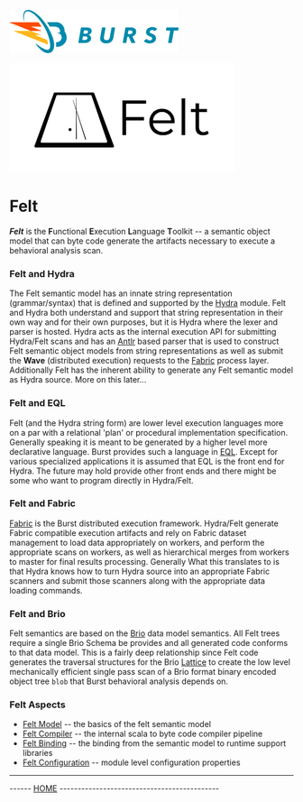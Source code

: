 ![Burst](../documentation/burst_h_small.png "")

![](./doc/felt.png "")

# Felt
___Felt___ is the **F**unctional **E**xecution **L**anguage **T**oolkit
-- a semantic object model that can byte code generate the artifacts necessary
to execute a behavioral analysis scan.

### Felt and Hydra
The Felt semantic
model has an innate string representation (grammar/syntax) that is
defined and supported by the [Hydra](../burst-ginsu/readme.md)  module.
Felt and Hydra both understand and support that string representation
in their own way and for their own purposes,
but it is Hydra where the lexer and parser is hosted.
Hydra acts as the internal execution API for submitting Hydra/Felt
scans and has an [Antlr](https://www.antlr.org/) based parser that is used to
construct Felt semantic object models from string representations
as well as submit the **Wave** (distributed execution)
requests to the [Fabric](../burst-fabric/readme.md)
process layer. Additionally Felt has the inherent ability to generate
any Felt semantic model as Hydra source. More on this later...

### Felt and EQL
Felt (and the Hydra string form) are lower level execution
languages more on a par with
a relational 'plan' or procedural implementation specification. Generally
speaking it is meant to be generated by a higher level more declarative
language. Burst provides such a language in [EQL](../burst-eql/readme.md).
Except for various specialized applications it is assumed that EQL is the
front end for Hydra. The future may hold provide other front ends and
there might be some who want to program directly in Hydra/Felt.

### Felt and Fabric
[Fabric](../burst-fabric/readme.md) is the Burst distributed execution
framework. Hydra/Felt generate Fabric compatible execution artifacts
and rely on Fabric dataset management to load data appropriately
on workers, and perform the appropriate scans on workers,
as well as hierarchical merges
from workers to master for final results processing. Generally
What this translates to is that  Hydra knows how to turn Hydra source into
an appropriate Fabric scanners and submit those scanners along with
the appropriate data loading commands.

### Felt and Brio
Felt semantics are based on the [Brio](../burst-brio/readme.md) data model
semantics. All Felt trees require a single Brio Schema be provides
and all generated code conforms to that data model. This is a fairly deep
relationship since Felt code generates the traversal structures for the
Brio [Lattice](../burst-felt/src/main/scala/org/burstsys/felt/model/lattice/readme.md)
to create the low level mechanically efficient single pass scan of a Brio format
binary encoded object tree `blob` that Burst behavioral analysis depends on.

### Felt Aspects
*  [Felt Model](../burst-felt/src/main/scala/org/burstsys/felt/model/readme.md)  -- the basics of the felt semantic model
*  [Felt Compiler](../burst-felt/src/main/scala/org/burstsys/felt/compile/readme.md) -- the internal scala to byte code compiler pipeline
*  [Felt Binding](../burst-felt/src/main/scala/org/burstsys/felt/binding/readme.md) -- the binding from the semantic model to runtime support libraries
*  [Felt Configuration](../burst-felt/src/main/scala/org/burstsys/felt/configuration/readme.md) -- module level configuration properties
---
------ [HOME](../readme.md) --------------------------------------------
